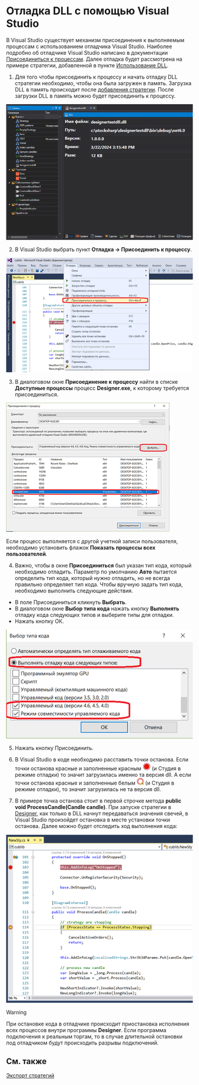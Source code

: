 # Отладка DLL с помощью Visual Studio

В Visual Studio существует механизм присоединения к выполняемым процессам с использованием отладчика Visual Studio. Наиболее подробно об отладчике Visual Studio написано в документации [Присоединиться к процессам](https://learn.microsoft.com/ru-ru/visualstudio/debugger/attach-to-running-processes-with-the-visual-studio-debugger?view=vs-2022). Далее отладка будет рассмотрена на примере стратегии, добавленной в пункте [Использование DLL](Designer_Creating_strategy_from_dll.md).

1. Для того чтобы присоединить к процессу и начать отладку DLL стратегии необходимо, чтобы она была загружен в память. Загрузка DLL в память происходит после [добавления стратегии](Designer_Creating_strategy_from_dll.md). После загрузки DLL в память можно будет присоединить к процессу.

![Designer_Creation_Strategy_Dll_01](../images/Designer_Creation_Strategy_Dll_01.png)

2. В Visual Studio выбрать пункт **Отладка \-\> Присоединить к процессу**.

![Designer Debugging DLL cube using Visual Studio 00](../images/Designer_Debugging_DLL_using_Visual_Studio_00.png)

3. В диалоговом окне **Присоединение к процессу** найти в списке **Доступные процессы** процесс **Designer.exe**, к которому требуется присоединиться.

![Designer Debugging DLL cube using Visual Studio 01](../images/Designer_Debugging_DLL_using_Visual_Studio_01.png)

Если процесс выполняется с другой учетной записи пользователя, необходимо установить флажок **Показать процессы всех пользователей**.

4. Важно, чтобы в окне **Присоединиться** был указан тип кода, который необходимо отладить. Параметр по умолчанию **Авто** пытается определить тип кода, который нужно отладить, но не всегда правильно определяет тип кода. Чтобы вручную задать тип кода, необходимо выполнить следующие действия.

- В поле Присоединиться кликнуть **Выбрать**.
- В диалоговом окне **Выбор типа кода** нажать кнопку **Выполнять** отладку кода следующих типов и выберите типы для отладки.
- Нажать кнопку ОК.

![Designer Debugging DLL cube using Visual Studio 02](../images/Designer_Debugging_DLL_using_Visual_Studio_02.png)

5. Нажать кнопку Присоединить.

6. В Visual Studio в коде необходимо расставить точки останова. Если точки останова красные и заполненные красным ![Designer Debugging DLL cube using Visual Studio 03](../images/Designer_Debugging_DLL_using_Visual_Studio_03.png) (и Студия в режиме отладки) то значит загрузилась именно та версия dll. А если точки останова красные и заполненные белым ![Designer Debugging DLL cube using Visual Studio 04](../images/Designer_Debugging_DLL_using_Visual_Studio_04.png) (и Студия в режиме отладки), то значит загрузилась не та версия dll. 

7. В примере точка останова стоит в первой строчке метода **public void ProcessCandle(Candle candle)**. При запуске стратегии в [Designer](Designer.md), как только в DLL начнут передаваться значения свечей, в Visual Studio произойдет остановка в месте установки точки останова. Далее можно будет отследить ход выполнения кода:

![Designer Debugging DLL cube using Visual Studio 05](../images/Designer_Debugging_DLL_using_Visual_Studio_05.png)

> [!WARNING] 
> При остановке кода в отладчике происходит приостановка исполнения всех процессов внутри программы **Designer**. Если программа подключения к реальным торгам, то в случае длительной остановки под отладчиком будут происходить разрывы подключений.

## См. также

[Экспорт стратегий](Designer_Export_strategies.md)
